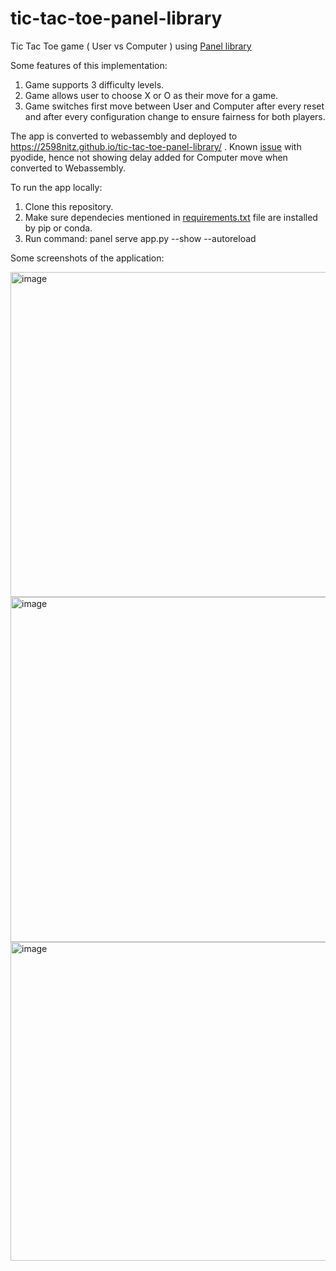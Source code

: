 # tic-tac-toe-panel-library
Tic Tac Toe game ( User vs Computer ) using [Panel library](https://panel.holoviz.org/index.html)

Some features of this implementation:
1. Game supports 3 difficulty levels.
2. Game allows user to choose X or O as their move for a game.
3. Game switches first move between User and Computer after every reset and after every configuration change to ensure fairness for both players.


The app is converted to webassembly and deployed to https://2598nitz.github.io/tic-tac-toe-panel-library/ .
Known [issue](https://github.com/pyodide/pyodide/issues/97) with pyodide, hence not showing delay added for Computer move when converted to Webassembly.

To run the app locally:
1. Clone this repository.
2. Make sure dependecies mentioned in [requirements.txt](/requirements.txt) file are installed by pip or conda.
3. Run command: panel serve app.py --show --autoreload

Some screenshots of the application:

<img width="520" alt="image" src="https://user-images.githubusercontent.com/35998771/231260643-0ddf0f71-a65a-4005-8a6d-9b07ab661bfc.png">
<img width="552" alt="image" src="https://user-images.githubusercontent.com/35998771/231260876-4091bdc6-eec2-412f-a405-b1665b299edf.png">
<img width="510" alt="image" src="https://user-images.githubusercontent.com/35998771/231261241-8b3583cf-3047-454c-b7da-41eb03132d1b.png">

